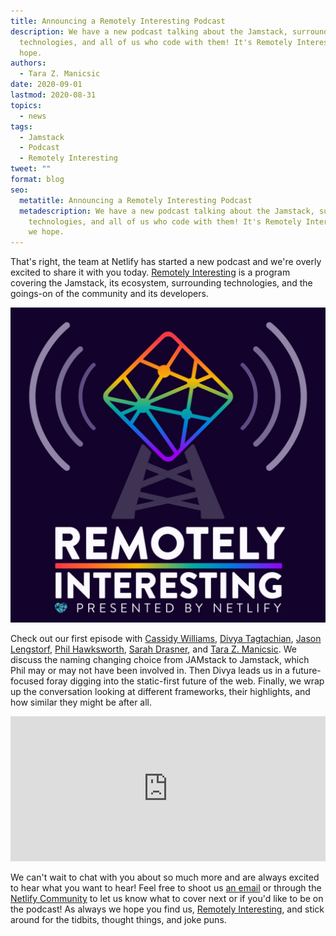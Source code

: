 ```yaml
---
title: Announcing a Remotely Interesting Podcast
description: We have a new podcast talking about the Jamstack, surround
  technologies, and all of us who code with them! It's Remotely Interesting, we
  hope.
authors:
  - Tara Z. Manicsic
date: 2020-09-01
lastmod: 2020-08-31
topics:
  - news
tags:
  - Jamstack
  - Podcast
  - Remotely Interesting
tweet: ""
format: blog
seo:
  metatitle: Announcing a Remotely Interesting Podcast
  metadescription: We have a new podcast talking about the Jamstack, surround
    technologies, and all of us who code with them! It's Remotely Interesting,
    we hope.
---
```

That's right, the team at Netlify has started a new podcast and we're overly excited to share it with you today. [Remotely Interesting](https://remotelyinteresting.netlify.com/?utm_source=blog&utm_medium=remotely-interesting-tzm&utm_campaign=devex) is a program covering the Jamstack, its ecosystem, surrounding technologies, and the goings-on of the community and its developers.

![remotely interesting logo](/v3/img/blog/remotely-interesting-1-.jpg "Logo by our very own Jason Lengstorf")



Check out our first episode with [Cassidy Williams](https://twitter.com/cassidoo), [Divya Tagtachian](https://twitter.com/shortdiv), [Jason Lengstorf](https://twitter.com/jlengstorf), [Phil Hawksworth](https://twitter.com/philhawksworth), [Sarah Drasner](https://twitter.com/sarah_edo), and [Tara Z. Manicsic](https://twitter.com/tzmanics). We discuss the naming changing choice from JAMstack to Jamstack, which Phil may or may not have been involved in. Then Divya leads us in a future-focused foray digging into the static-first future of the web. Finally, we wrap up the conversation looking at different frameworks, their highlights, and how similar they might be after all.

<iframe src="https://open.spotify.com/embed-podcast/episode/4bsvQ8YcQY7JAvNCimMwWL" width="100%" height="232" frameborder="0" allowtransparency="true" allow="encrypted-media"></iframe>

We can't wait to chat with you about so much more and are always excited to hear what you want to hear! Feel free to shoot us [an email](mailto:devexperience@netlify.com) or through the [Netlify Community](https://community.netlify.com/?utm_source=blog&utm_medium=remotely-interesting-tzm&utm_campaign=devex) to let us know what to cover next or if you'd like to be on the podcast! As always we hope you find us, [Remotely Interesting](https://remotelyinteresting.netlify.com/?utm_source=blog&utm_medium=remotely-interesting-tzm&utm_campaign=devex), and stick around for the tidbits, thought things, and joke puns.
